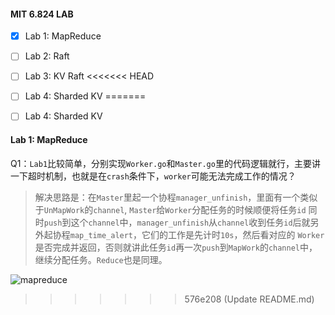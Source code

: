 #### MIT 6.824 LAB
- [x] Lab 1: MapReduce
- [ ] Lab 2: Raft
- [ ] Lab 3: KV Raft
<<<<<<< HEAD
- [ ] Lab 4: Sharded KV
=======
- [ ] Lab 4: Sharded KV


#### Lab 1: MapReduce

Q1：`Lab1`比较简单，分别实现`Worker.go`和`Master.go`里的代码逻辑就行，主要讲一下超时机制，也就是在`crash`条件下，`worker`可能无法完成工作的情况？

>   解决思路是：在`Master`里起一个协程`manager_unfinish`，里面有一个类似于`UnMapWork`的`channel`, `Master`给`Worker`分配任务的时候顺便将任务`id`
同时`push`到这个`channel`中，`manager_unfinish`从`channel`收到任务`id`后就另外起协程`map_time_alert`，它们的工作是先计时`10s`，然后看对应的
`Worker`是否完成并返回，否则就讲此任务`id`再一次`push`到`MapWork`的`channel`中，继续分配任务。`Reduce`也是同理。

![mapreduce](https://user-images.githubusercontent.com/10417157/113435914-51f2f380-9416-11eb-9589-0fcccd22b051.png)

>>>>>>> 576e208 (Update README.md)
